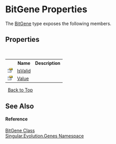 # BitGene Properties
 

The <a href="6e3ceb63-3c40-7d72-09e8-13c51a663103">BitGene</a> type exposes the following members.


## Properties
&nbsp;<table><tr><th></th><th>Name</th><th>Description</th></tr><tr><td>![Public property](media/pubproperty.gif "Public property")</td><td><a href="98e65364-8332-7c3f-c3d6-73f0cd5bc32d">IsValid</a></td><td /></tr><tr><td>![Public property](media/pubproperty.gif "Public property")</td><td><a href="2c8d98c0-23f0-b3ab-e741-2aae3cb3118d">Value</a></td><td /></tr></table>&nbsp;
<a href="#bitgene-properties">Back to Top</a>

## See Also


#### Reference
<a href="6e3ceb63-3c40-7d72-09e8-13c51a663103">BitGene Class</a><br /><a href="c9a39aef-d3b0-be3b-cda0-1d7eb5bdd4e1">Singular.Evolution.Genes Namespace</a><br />